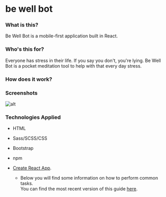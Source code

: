 # be well bot

### What is this?

Be Well Bot is a mobile-first application built in React.

### Who's this for?

Everyone has stress in their life. If you say you don't, you're lying. Be Well Bot is a pocket meditation tool to help with that every day stress.

### How does it work?



### Screenshots

![alt](path.jpg)

### Technologies Applied

* HTML
* Sass/SCSS/CSS
* Bootstrap
* npm
* [Create React App](https://github.com/facebookincubator/create-react-app).

    * Below you will find some information on how to perform common tasks.<br>You can find the most recent version of this guide [here](https://github.com/facebookincubator/create-react-app/blob/master/packages/react-scripts/template/README.md).

